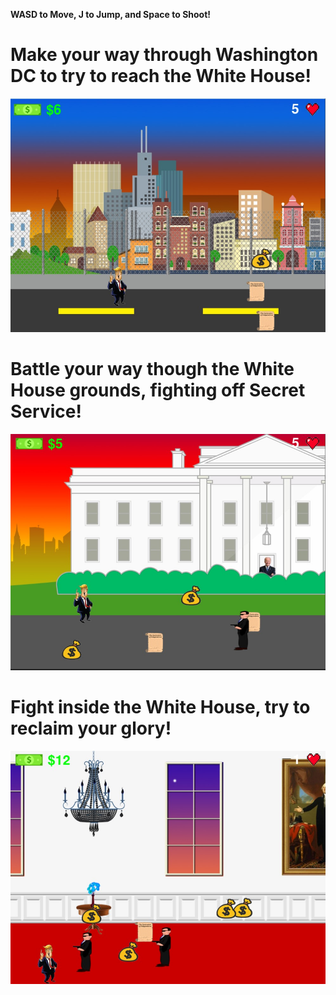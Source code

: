 <b>WASD to Move, J to Jump, and Space to Shoot!</b>


<h1>Make your way through Washington DC to try to reach the White House!</h1>


![Alt text](/Assets/Screenshots/level-one-screenshot.jpg)


<h1>Battle your way though the White House grounds, fighting off Secret Service!</h1>


![Alt text](/Assets/Screenshots/level-two-screenshot.jpg)


<h1>Fight inside the White House, try to reclaim your glory!</h1>


![Alt text](/Assets/Screenshots/level-three-screenshot.jpg)